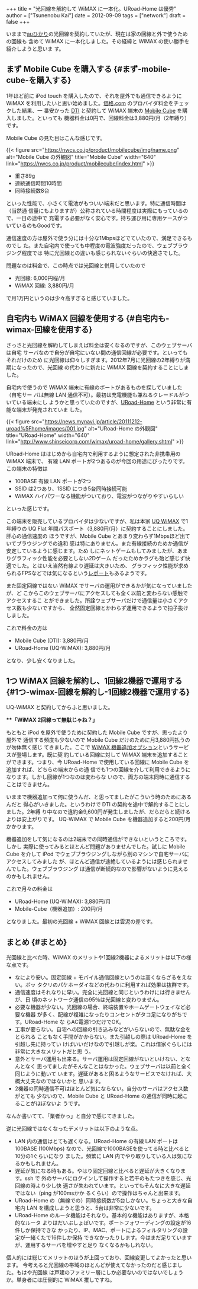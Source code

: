 +++
title = "光回線を解約して WiMAX に一本化。URoad-Home は優秀"
author = ["Tsunenobu Kai"]
date = 2012-09-09
tags = ["network"]
draft = false
+++

いままで[auひかり](http://www.auhikari.jp/)の光回線を契約していたが、現在は家の回線と外で使うための回線も
含めて WiMAX に一本化しました。その経緯と WiMAX の使い勝手を紹介しようと思いま
す。
<!--more-->


## まず Mobile Cube を購入する {#まず-mobile-cube-を購入する}

1年ほど前に iPod touch を購入したので、それを屋外でも通信できるように WiMAX
を利用したいと思い始めました。[価格.com](http://kakaku.com/) のプロバイダ料金をチェックした結果、一
番安かった [DTI](http://dream.jp/) と契約して WiMAX 端末の [Mobile Cube](http://nwcs.co.jp/product/mobilecube/) を購入しました。といっても
機器料金は0円で、回線料金は3,880円/月（2年縛り）です。

Mobile Cube の見た目はこんな感じです。

{{< figure src="https://nwcs.co.jp/product/mobilecube/img/name.png" alt="Mobile Cube の外観図" title="Mobile Cube" width="640" link="https://nwcs.co.jp/product/mobilecube/index.html" >}}

-   重さ89g
-   連続通信時間10時間
-   同時接続数8台

といった性能で、小さくて電池がもついい端末だと思います。特に通信時間は（当然通
信量にもよりますが）公称されている時間程度は実際にもっているので、一日の途中で
充電する必要がなく安心です。持ち運び用に専用ケースがついているのもGoodです。

通信速度の方は屋外で使う分には十分な1Mbpsほどでていたので、満足できるものでし
た。また自宅内で使っても中程度の電波強度だったので、ウェブブラウジング程度では
特に光回線との違いも感じられないぐらいの快適さでした。

問題なのは料金で、この時点では光回線と併用していたので

-   光回線: 6,000円程/月
-   WiMAX 回線: 3,880円/月

で月1万円というのは少々高すぎると感じていました。


## 自宅内も WiMAX 回線を使用する {#自宅内も-wimax-回線を使用する}

さっさと光回線を解約してしまえば料金は安くなるのですが、このウェブサーバは自宅
サーバなので自分が自宅にいない間の通信回線が必要です。といってもそれだけのため
に光回線は仰々しすぎます。2012年7月に光回線の2年縛りが満期になったので、光回線
の代わりに新たに WiMAX 回線を契約することにしました。

自宅内で使うので WiMAX 端末に有線のポートがあるものを探していました（自宅サー
バは無線 LAN 通信不可）。最初は充電機能も兼ねるクレードルがついている端末にし
ようかと思っていたのですが、[URoad-Home](http://www.shinseicorp.com/wimax/uroad-home/index.shtml) という非常に有能な端末が発売されていま
した。

{{< figure src="https://news.mynavi.jp/article/20111212-uroad%5Fhome/images/001.jpg" alt="URoad-Home の外観図" title="URoad-Home" width="640" link="http://www.shinseicorp.com/wimax/uroad-home/gallery.shtml" >}}

URoad-Home ははじめから自宅内で利用するように想定された非携帯用の WiMAX 端末で、
有線 LAN ポートが2つあるのが今回の用途にぴったりです。この端末の特徴は

-   100BASE 有線 LAN ポートが2つ
-   SSID は2つあり、1SSID につき5台同時接続可能
-   WiMAX ハイパワーなる機能がついており、電波がつながりやすいらしい

といった感じです。

この端末を販売しているプロバイダは少ないですが、私は本家 [UQ WiMAX](http://www.uqwimax.jp/) で1年縛りの
UQ Flat 年間パスポート（3,880円/月）に契約することにしました。肝心の通信速度の
ほうですが、Mobile Cube とあまり変わらず1Mbpsほど出ていてブラウジングでの違和
感は特にありません。また有線接続のためか通信が安定しているように感じます。ため
しにネットゲームもしてみましたが、あまりグラフィック性能を必要としない2Dゲーム
だったためかラグも殆ど感じず快適でした。とはいえ当然有線より遅延は大きいため、
グラフィック性能が求められるFPSなどでは気になるという[レポート](http://www.4gamer.net/games/032/G003289/20120328097/)もあるようです。

また固定回線ではない WiMAX でサーバの運用ができるかが気になっていましたが、ど
こからこのウェブサーバにアクセスしても全く以前と変わらない感触でアクセスするこ
とができました。所詮ウェブサーバだけで通信量は小さくアクセス数も少ないですから、
全然固定回線とかわらず運用できるようで拍子抜けしました。

これで料金の方は

-   Mobile Cube (DTI): 3,880円/月
-   URoad-Home (UQ-WiMAX): 3,880円/月

となり、少し安くなりました。


## 1つ WiMAX 回線を解約し、1回線2機器で運用する {#1つ-wimax-回線を解約し-1回線2機器で運用する}

UQ-WiMAX と契約してからふと思いました。

**\*\*「WiMAX 2回線って無駄じゃね？」**

もともと iPod を屋外で使うために契約した Mobile Cube ですが、思ったより屋外で
通信する頻度も少ないので Mobile Cube だけのために月3,880円払うのが勿体無く感じ
てきました。ここで [WiMAX 機器追加オプション](http://www.uqwimax.jp/service/price/option04.html)というサービスが登場します。既に契
約している回線に対して WiMAX 端末を追加することができます。つまり、今
URoad-Home で使用している回線に Mobile Cube を追加すれば、どちらの端末からの通
信でも1つの回線を介して利用できるようになります。しかし回線が1つなのは変わらな
いので、両方の端末同時に通信することはできません。

いままで機器追加って何に使うんだ、と思ってましたがこういう時のためにあるんだと
得心がいきました。というわけで DTI の契約を途中で解約することにしました。2年縛
り中なので違約金9,600円が発生しましたが、だらだらと続けるよりは安上がりです。
UQ-WiMAX で Mobile Cube を機器追加すると200円/月かかります。

機器追加をして気になるのは2端末での同時通信ができないというところです。しかし
実際に使ってみるとほとんど問題がありませんでした。試しに Mobile Cube を介して
iPod でウェブブラウジングしながら別のマシンで自宅サーバにアクセスしてみました
が、ほとんど通信が途絶しているようには感じられませんでした。ウェブブラウジング
は通信が断続的なので影響がないように見えるのかもしれません。

これで月々の料金は

-   URoad-Home (UQ-WiMAX): 3,880円/月
-   Mobile-Cube（機器追加）: 200円/月

となりました。最初の光回線 + WiMAX 回線とは雲泥の差です。


## まとめ {#まとめ}

光回線と比べた時、WiMAX のメリットや1回線2機器によるメリットは以下の様な点です。

-   なにより安い。固定回線 + モバイル通信回線というのは高くならざるをえない。ボッ
    タクリのパケホーダイなどの代わりに利用すれば効果は抜群です。
-   通信速度はそれなりに早い。完全に光回線と同じというわけには行きませんが、日
    頃のネットワーク通信の95％は光回線と変わりません。
-   必要な機器が少ない。光回線の場合、終端装置やホームゲートウェイなど必要な機器
    が多く、配線が複雑になったりコンセントがタコ足になりがちです。URoad-Home な
    らAC電源1つだけでOK。
-   工事が要らない。自宅への回線の引き込みなどがいらないので、無駄な金をとられる
    こともなく手間がかからない。また引越しの際は URoad-Home を引越し先に持ってい
    けばいいだけなので引越しが楽。これは借家ぐらしには非常に大きなメリットだと思
    う。
-   意外とサーバ運用も出来る。サーバ運用は固定回線がないといけない、となんとなく
    思ってましたがそんなことはなかった。ウェブサーバは以前と全く同じように動いて
    います。遅延があると困るようなサービスでなければ、大概大丈夫なのではないかと
    思います。
-   2機器の同時通信不可はほとんど気にならない。自分のサーバはアクセス数がとても
    少ないので、Mobile Cube と URoad-Home の通信が同時に起こることがほぼないよ
    うです。

なんか書いてて、「業者かっ」と自分で感じてきました。

逆に光回線ではなくなったデメリットは以下のような点。

-   LAN 内の通信はとても遅くなる。URoad-Home の有線 LAN ポートは100BASE
    (100Mbps) なので、光回線で1000BASEを使ってる時と比べると10分の1ぐらいになり
    ました。頻繁に LAN 内でやり取りしている人は気になるかもしれません。
-   遅延が気になる時もある。やはり固定回線と比べると遅延が大きくなります。ssh で
    外のサーバにログインして操作すると若干のもたつきを感じ、光回線の時より少し快
    適さが失われています。といってもそんなに大きな遅延ではない（ping が100msかか
    るくらい）ので操作はちゃんと出来ます。
-   URoad-Home の（無線での）同時接続数が5台しかない。ちょっと大きな自宅内 LAN
    を構成しようと思うと、5台は非常に少ないです。
-   URoad-Home のルータ機能はそれなり。基本的な機能はありますが、本格的なルータ
    よりはだいぶしょぼいです。ポートフォワーディングの設定が16件しか保持できな
    かったり、IP、MAC、ポートによるフィルタリングの設定が一緒くたで16件しか保持
    できなかったりします。今はまだ足りていますが、運用するサーバを増やすと足り
    なくなるかもしれない。

個人的には総じてメリットのほうが上回っており、回線変更してよかったと思います。
今考えると光回線の帯域のほとんどが使えてなかったのだと感じました。もはや光回線
は戸建のファミリー層にしか必要ないのではないでしょうか。単身者には圧倒的に
WiMAX 推しですね。